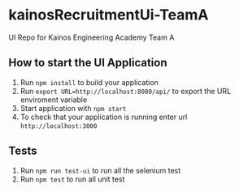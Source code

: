 # kainosRecruitmentUi-TeamA
UI Repo for Kainos Engineering Academy Team A

How to start the UI Application
---

1. Run `npm install` to build your application
2. Run `export URL=http://localhost:8080/api/` to export the URL enviroment variable
3. Start application with `npm start`
4. To check that your application is running enter url `http://localhost:3000`

Tests
---

1. Run `npm run test-ui` to run all the selenium test
2. Run `npm test` to run all unit test

